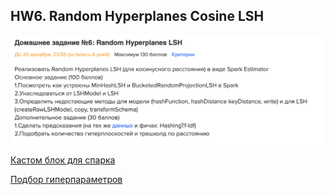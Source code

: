 ## HW6. Random Hyperplanes Cosine LSH

![task](task.png)

[Кастом блок для спарка](src/main/scala/org/apache/spark/ml/made/RndHpCosLSH.scala)

[Подбор гиперпараметров](src/main/scala/tuningExample.scala)
